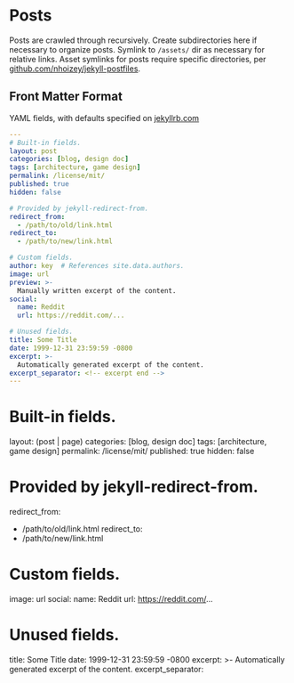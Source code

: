 # Posts

Posts are crawled through recursively. Create subdirectories here if necessary
to organize posts. Symlink to `/assets/` dir as necessary for relative links.
Asset symlinks for posts require specific directories, per
[github.com/nhoizey/jekyll-postfiles](https://github.com/nhoizey/jekyll-postfiles).

## Front Matter Format

YAML fields, with defaults specified on
[jekyllrb.com](https://jekyllrb.com/docs/front-matter)

```yaml
---
# Built-in fields.
layout: post
categories: [blog, design doc]
tags: [architecture, game design]
permalink: /license/mit/
published: true
hidden: false

# Provided by jekyll-redirect-from.
redirect_from:
  - /path/to/old/link.html
redirect_to:
  - /path/to/new/link.html

# Custom fields.
author: key  # References site.data.authors.
image: url
preview: >-
  Manually written excerpt of the content.
social:
  name: Reddit
  url: https://reddit.com/...

# Unused fields.
title: Some Title
date: 1999-12-31 23:59:59 -0800
excerpt: >-
  Automatically generated excerpt of the content.
excerpt_separator: <!-- excerpt end -->
---
```


# Built-in fields.
layout: (post | page)
categories: [blog, design doc]
tags: [architecture, game design]
permalink: /license/mit/
published: true
hidden: false

# Provided by jekyll-redirect-from.
redirect_from:
  - /path/to/old/link.html
redirect_to:
  - /path/to/new/link.html

# Custom fields.
image: url
social:
  name: Reddit
  url: https://reddit.com/...

# Unused fields.
title: Some Title
date: 1999-12-31 23:59:59 -0800
excerpt: >-
  Automatically generated excerpt of the content.
excerpt_separator: <!-- excerpt end -->
